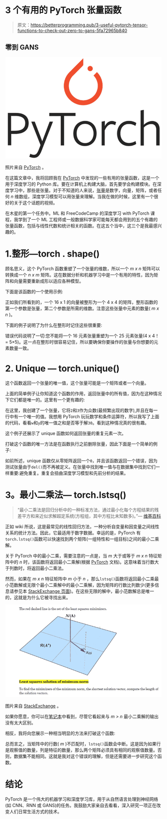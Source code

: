 # 3 个有用的 PyTorch 张量函数

> 原文：<https://betterprogramming.pub/3-useful-pytorch-tensor-functions-to-check-out-zero-to-gans-5fa72965b840>

## 零到 GANS

![](img/5d95b8e8eff5aac15e95d3c68f4ca08f.png)

照片来自 [PyTorch](http://pytorch.org) 。

在这篇文章中，我将回顾我在 [PyTorch](http://pytorch.org) 中发现的一些有用的张量函数，这是一个用于深度学习的 Python 库。要在计算机上构建大脑，首先要学会构建模块。在深度学习中，那些是张量。对于不知道的人来说，[张量](https://en.wikipedia.org/wiki/Tensor)是数字，向量，矩阵，或者任何 *n* 维数组，深度学习模型可以用张量来理解。当我在做的时候，这里有一个很好的关于这个话题的视频。

在木星的第一个任务中。ML 和 FreeCodeCamp 的深度学习 with PyTorch 课程，我学到了一个 ML 工程师或一般数据科学家可能每天都会用到的五个有趣的张量函数，包括与线性代数和统计相关的函数。在这五个当中，这三个是我最感兴趣的。

# 1.整形—torch . shape()

顾名思义，这个 PyTorch 函数重塑了一个张量的维数，所以一个 *m x n* 矩阵可以转换成一个 *n x m* 矩阵。这在数据分析和机器学习中是一个有用的特性，因为矩阵和向量需要重新成形以适应各种模型。

下面是该函数的一个使用示例:

正如我们所看到的，一个 16 x 1 的向量被整形为一个 4 x 4 的矩阵，整形函数的第一个参数是张量，第二个参数是所需的维数。注意这些张量中元素的数量( *m x n* )。

下面的例子说明了为什么在整形时记住这些很重要:

错误代码说明了一切:您不能将一个 16 元素张量重塑为一个 25 元素张量(4 x 4！= 5×5)。这一点在整形时很容易记住，所以要确保你要操作的张量与你想要的元素数量一致。

# 2. **Unique — torch.unique()**

这个函数返回一个张量的唯一值，这个张量可能是一个矩阵或者一个向量。

上面的简单例子让你知道这个函数的作用，返回张量中的所有值，因为在这种情况下它们都是唯一的。这里有一个更有趣的:

在这里，我创建了一个张量，它将`2`和`3`作为众数(最频繁出现的数字),并且在每一行中有一个唯一的值。我想用 PyTorch 玩玩数学和条件运算符，所以我写了上面的代码，看看`w`和`y`的唯一值之和是否等于解`30`。看到这种情况真的很有趣。

这个例子还展示了 unique 函数如何返回张量的重复元素一次。

打破这个函数的唯一方法是在函数执行之前删除张量，因此下面是一个简单的例子:

如前所述，unique 函数仅从零矩阵返回一个`0`，并且该函数返回一个错误，因为测试张量由于`del()`而不再被定义。在张量中找到唯一值与在数据集中找到它们一样重要:避免重复。重复会扭曲深度学习模型和先前分析的结果。

# **3。最小二乘法— torch.lstsq()**

> “最小二乘法是回归分析中的一种标准方法，通过最小化每个方程结果的残差平方和来近似求解超定系统(方程组，其中方程比未知数多)。”— [维基百科](https://en.wikipedia.org/wiki/Least_squares)

正如 wiki 所说，这是最常见的线性回归方法，一种分析自变量和因变量之间线性关系的统计方法。因此，它最适用于数字数据。幸运的是，PyTorch 有`torch.lstsq()`函数可以快速找到两个矩阵(一组特性和一组目标)之间的最小二乘解。

关于 PyTorch 中的最小二乘，需要注意的一点是，当 *m* 大于或等于 *m x n* 特征矩阵中的 *n* 时，该函数将返回最小二乘解(根据 [PyTorch](https://pytorch.org/docs/master/generated/torch.lstsq.html) 文档)。这意味着当行数大于列数时，将返回最小二乘法。

然而，如果在 *m x n* 特征矩阵中 *m* 小于 *n* ，那么`lstsq()`函数将返回最小二乘最小范数解或无限个最小二乘解中的最小二乘解，因为矩阵的行数比列数少(更多信息请参见本 [StackExchange 页面](https://math.stackexchange.com/questions/2253443/difference-between-least-squares-and-minimum-norm-solution#:~:text=Least%20squares%20solution%20of%20minimum%20norm&text=In%20fact,%20chose%20the%20vector,in%20R(A%E2%88%97).))。在这些无限的解中，最小范数解总是唯一的，这就是为什么它被寻找出来。

![](img/242e716fb40ea14535129bc63532fd0f.png)

图片来自 [StackExchange](https://math.stackexchange.com/questions/2253443/difference-between-least-squares-and-minimum-norm-solution#:~:text=Least%20squares%20solution%20of%20minimum%20norm&text=In%20fact%2C%20chose%20the%20vector,in%20R(A%E2%88%97).) 。

如果你愿意，你可以在[笔记本](https://jovian.ml/marcelinov/01-tensor-operations-550ca)中看到，尽管它看起来与 *m > n* 最小二乘解的输出没有太大区别。

相反，我将向您展示一种相当明显的方法来打破这个函数:

总而言之，当矩阵中的行数( *m* )不匹配时，`lstsq()`函数会中断。这是因为如果行是观察值的数量，列是特征的数量，那么两个矩阵必须具有相同的观察值数量。否则，数据集不能相同。这就是我对这个错误的理解，但是还需要进一步研究这个函数。

# **结论**

PyTorch 是一个伟大的机器学习和深度学习库，用于从自然语言处理到神经网络(如 CNN、RNN 或 GANS)的任务。我鼓励大家亲自去看看，深入研究一项正在改变人们日常生活方式的技术。